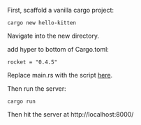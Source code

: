 First, scaffold a vanilla cargo project:
```
cargo new hello-kitten
```

Navigate into the new directory.

add hyper to bottom of Cargo.toml:
```
rocket = "0.4.5"
```

Replace main.rs with the script [here](https://docs.rs/rocket/0.4.5/rocket/).

Then run the server:
```
cargo run
```

Then hit the server at http://localhost:8000/